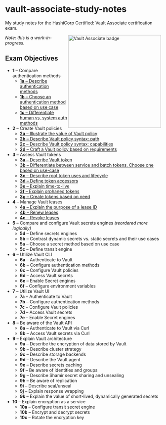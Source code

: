 # vault-associate-study-notes

My study notes for the HashiCorp Certified: Vault Associate certification exam.

 <img align="right" alt="Vault Associate badge" src="https://github.com/kristinjeanna/vault-associate-study-notes/blob/main/vault-associate-badge.jpg?raw=true" width="300" />
 
 *Note: this is a work-in-progress.*

## Exam Objectives

- **1** &ndash; Compare authentication methods
  - [**1a** &ndash; Describe authentication methods](1/1a.md)
  - [**1b** &ndash; Choose an authentication method based on use case](1/1b.md)
  - [**1c** &ndash; Differentiate human vs. system auth methods](1/1c.md)
- **2** &ndash; Create Vault policies
  - [**2a** &ndash; Illustrate the value of Vault policy](2/2a.md)
  - [**2b** &ndash; Describe Vault policy syntax: path](2/2b.md)
  - [**2c** &ndash; Describe Vault policy syntax: capabilities](2/2c.md)
  - [**2d** &ndash; Craft a Vault policy based on requirements](2/2d.md)
- **3** &ndash; Assess Vault tokens
  - [**3a** &ndash; Describe Vault token](3/3a.md)
  - [**3b** &ndash; Differentiate between service and batch tokens. Choose one based on use-case](3/3b.md)
  - [**3c** &ndash; Describe root token uses and lifecycle](3/3c.md)
  - [**3d** &ndash; Define token accessors](3/3d.md)
  - [**3e** &ndash; Explain time-to-live](3/3e.md)
  - [**3f** &ndash; Explain orphaned tokens](3/3f.md)
  - [**3g** &ndash; Create tokens based on need](3/3g.md)
- **4** &ndash; Manage Vault leases
  - [**4a** &ndash; Explain the purpose of a lease ID](4/4a.md)
  - [**4b** &ndash; Renew leases](4/4b.md)
  - [**4c** &ndash; Revoke leases](4/4c.md)
- **5** &ndash; Compare and configure Vault secrets engines *(reordered more logically)*
  - **5d** &ndash; Define secrets engines
  - **5b** &ndash; Contrast dynamic secrets vs. static secrets and their use cases
  - **5a** &ndash; Choose a secret method based on use case
  - **5c** &ndash; Define transit engine
- **6** &ndash; Utilize Vault CLI
  - **6a** &ndash; Authenticate to Vault
  - **6b** &ndash; Configure authentication methods
  - **6c** &ndash; Configure Vault policies
  - **6d** &ndash; Access Vault secrets
  - **6e** &ndash; Enable Secret engines
  - **6f** &ndash; Configure environment variables
- **7** &ndash; Utilize Vault UI
  - **7a** &ndash; Authenticate to Vault
  - **7b** &ndash; Configure authentication methods
  - **7c** &ndash; Configure Vault policies
  - **7d** &ndash; Access Vault secrets
  - **7e** &ndash; Enable Secret engines
- **8** &ndash; Be aware of the Vault API
  - **8a** &ndash; Authenticate to Vault via Curl
  - **8b** &ndash; Access Vault secrets via Curl
- **9** &ndash; Explain Vault architecture
  - **9a** &ndash; Describe the encryption of data stored by Vault
  - **9b** &ndash; Describe cluster strategy
  - **9c** &ndash; Describe storage backends
  - **9d** &ndash; Describe the Vault agent
  - **9e** &ndash; Describe secrets caching
  - **9f** &ndash; Be aware of identities and groups
  - **9g** &ndash; Describe Shamir secret sharing and unsealing
  - **9h** &ndash; Be aware of replication
  - **9i** &ndash; Describe seal/unseal
  - **9j** &ndash; Explain response wrapping
  - **9k** &ndash; Explain the value of short-lived, dynamically generated secrets
- **10** &ndash; Explain encryption as a service
  - **10a** &ndash; Configure transit secret engine
  - **10b** &ndash; Encrypt and decrypt secrets
  - **10c** &ndash; Rotate the encryption key
